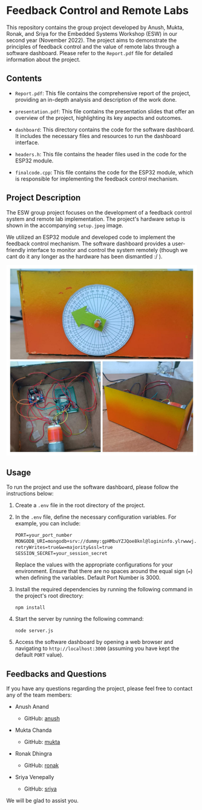 # Feedback Control and Remote Labs

This repository contains the group project developed by Anush, Mukta, Ronak, and Sriya for the Embedded Systems Workshop (ESW) in our second year (November 2022). The project aims to demonstrate the principles of feedback control and the value of remote labs through a software dashboard. Please refer to the `Report.pdf` file for detailed information about the project.

## Contents

- `Report.pdf`: This file contains the comprehensive report of the project, providing an in-depth analysis and description of the work done.

- `presentation.pdf`: This file contains the presentation slides that offer an overview of the project, highlighting its key aspects and outcomes.

- `dashboard`: This directory contains the code for the software dashboard. It includes the necessary files and resources to run the dashboard interface.

- `headers.h`: This file contains the header files used in the code for the ESP32 module.

- `finalcode.cpp`: This file contains the code for the ESP32 module, which is responsible for implementing the feedback control mechanism.

## Project Description

The ESW group project focuses on the development of a feedback control system and remote lab implementation. The project's hardware setup is shown in the accompanying `setup.jpeg` image.

We utilized an ESP32 module and developed code to implement the feedback control mechanism. The software dashboard provides a user-friendly interface to monitor and control the system remotely (though we cant do it any longer as the hardware has been dismantled :/ ).

![Hardware Setup](./docs/setup.jpeg)

## Usage

To run the project and use the software dashboard, please follow the instructions below:

1. Create a `.env` file in the root directory of the project.

2. In the `.env` file, define the necessary configuration variables. For example, you can include:

   ```
   PORT=your_port_number
   MONGODB_URI=mongodb+srv://dummy:gpHMbuYZJQoe8knl@logininfo.ylrwwwj.mongodb.net/?retryWrites=true&w=majority&ssl=true
   SESSION_SECRET=your_session_secret
   ```

   Replace the values with the appropriate configurations for your environment. Ensure that there are no spaces around the equal sign (`=`) when defining the variables. Default Port Number is 3000.

3. Install the required dependencies by running the following command in the project's root directory:

   ```
   npm install
   ```

4. Start the server by running the following command:

   ```
   node server.js
   ```
5. Access the software dashboard by opening a web browser and navigating to `http://localhost:3000` (assuming you have kept the default `PORT` value).

## Feedbacks and Questions

If you have any questions regarding the project, please feel free to contact any of the team members:

- Anush Anand
  - GitHub: [anush](https://github.com/Anush2004)

- Mukta Chanda
  - GitHub: [mukta](https://github.com/muktachanda)

- Ronak Dhingra 
  - GitHub: [ronak](https://github.com/Ronak-Dhingra)

- Sriya Venepally
  - GitHub: [sriya](https://github.com/sriyav17)
  
We will be glad to assist you.

